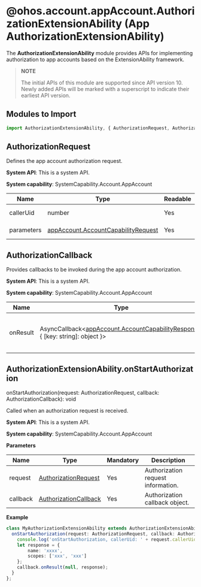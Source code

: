 # @ohos.account.appAccount.AuthorizationExtensionAbility (App AuthorizationExtensionAbility)

The **AuthorizationExtensionAbility** module provides APIs for implementing authorization to app accounts based on the ExtensionAbility framework.

> **NOTE**
>
> The initial APIs of this module are supported since API version 10. Newly added APIs will be marked with a superscript to indicate their earliest API version.

## Modules to Import

```ts
import AuthorizationExtensionAbility, { AuthorizationRequest, AuthorizationCallback } from '@ohos.account.appAccount.AuthorizationExtensionAbility';
```

## AuthorizationRequest

Defines the app account authorization request.

**System API**: This is a system API.

**System capability**: SystemCapability.Account.AppAccount

| Name     | Type                            | Readable| Writable| Description  |
| --------- | ------------------------------- | ---- | ---- | ------------------------------------ |
| callerUid | number | Yes  | No  | UID of the caller.|
| parameters | [appAccount.AccountCapabilityRequest](js-apis-appAccount.md#accountcapabilityrequest10) | Yes  | No |   Service parameters.|

## AuthorizationCallback

Provides callbacks to be invoked during the app account authorization.

**System API**: This is a system API.

**System capability**: SystemCapability.Account.AppAccount

| Name     | Type                            | Readable| Writable| Description  |
| --------- | ------------------------------- | ---- | ---- | ------------------------------------ |
| onResult | AsyncCallback<[appAccount.AccountCapabilityResponse](js-apis-appAccount.md#accountcapabilityresponse10), { [key: string]: object }> | Yes  | No  | Callback invoked to return the authorization result.|

## AuthorizationExtensionAbility.onStartAuthorization

onStartAuthorization(request: AuthorizationRequest, callback: AuthorizationCallback): void

Called when an authorization request is received.

**System API**: This is a system API.

**System capability**: SystemCapability.Account.AppAccount

**Parameters**

| Name     | Type                                      | Mandatory  | Description                     |
| -------- | ---------------------------------------- | ---- | ----------------------- |
| request | [AuthorizationRequest](#authorizationrequest) | Yes   | Authorization request information.|
| callback | [AuthorizationCallback](#authorizationcallback) | Yes   | Authorization callback object.|

**Example**

```ts
class MyAuthorizationExtensionAbility extends AuthorizationExtensionAbility {
  onStartAuthorization(request: AuthorizationRequest, callback: AuthorizationCallback) {
    console.log('onStartAuthorization, callerUid: ' + request.callerUid + ', parameters: ' + request.parameters);
    let response = {
        name: 'xxxx',
        scopes: ['xxx', 'xxx']
    };
    callback.onResult(null, response);
  }
};
```
